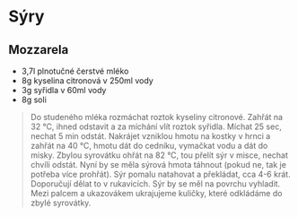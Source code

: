 # Sýry

## Mozzarela

- 3,7l plnotučné čerstvé mléko
- 8g kyselina citronová v 250ml vody
- 3g syřidla v 60ml vody
- 8g soli

> Do studeného mléka rozmáchat roztok kyseliny citronové. Zahřát na 32 °C, ihned odstavit a za míchání vlít roztok syřidla. Míchat 25 sec, nechat 5 min odstát.
> Nakrájet vzniklou hmotu na kostky v hrnci a zahřát na 40 °C, hmotu dát do cedníku, vymačkat vodu a dát do misky.
> Zbylou syrovátku ohřát na 82 °C, tou přelít sýr v misce, nechat chvíli odstát. Nyní by se měla sýrová hmota táhnout (pokud ne, tak je potřeba více prohřát).
> Sýr pomalu natahovat a překládat, cca 4-6 krát. Doporučují dělat to v rukavicích. Sýr by se měl na povrchu vyhladit.
> Mezi palcem a ukazovákem ukrajujeme kuličky, které odkládáme do zbylé syrovátky.